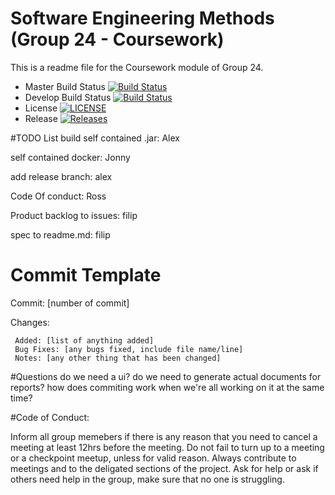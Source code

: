 # Software Engineering Methods (Group 24 - Coursework)
This is a readme file for the Coursework module of Group 24.

- Master Build Status [![Build Status](https://travis-ci.org/AlexanderRacey/group24_coursework.svg?branch=master)](https://travis-ci.org/AlexanderRacey/group24_coursework) 
- Develop Build Status [![Build Status](https://travis-ci.org/AlexanderRacey/group24_coursework.svg?branch=develop)](https://travis-ci.org/AlexanderRacey/group24_coursework)
- License [![LICENSE](https://img.shields.io/github/license/AlexanderRacey/group24_coursework.svg?style=flat-square)](https://github.com/AlexanderRacey/group24_coursework/blob/master/LICENSE)
- Release [![Releases](https://img.shields.io/github/release/AlexanderRacey/group24_coursework/all.svg?style=flat-square)](https://github.com/AlexanderRacey/group24_coursework/releases)

#TODO List
build self contained .jar: Alex

self contained docker: Jonny

add release branch: alex

Code Of conduct: Ross

Product backlog to issues: filip

spec to readme.md: filip

# Commit Template
Commit: [number of commit]

Changes:
     
     Added: [list of anything added]
     Bug Fixes: [any bugs fixed, include file name/line]
     Notes: [any other thing that has been changed]
     
#Questions
     do we need a ui?
     do we need to generate actual documents for reports?
     how does commiting work when we're all working on it at the same time?
     
#Code of Conduct:

Inform all group memebers if there is any reason that you need to cancel a meeting at least 12hrs before the meeting.
Do not fail to turn up to a meeting or a checkpoint meetup, unless for valid reason.
Always contribute to meetings and to the deligated sections of the project.
Ask for help or ask if others need help in the  group, make sure that no one is struggling.
